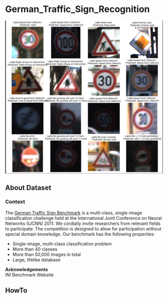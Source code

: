 # German_Traffic_Sign_Recognition
![image.png](https://github.com/vivekpatel99/German_Traffic_Sign_Recognition/blob/master/results/result.png)
## About Dataset  
### Context 
The [German Traffic Sign Benchmark](https://www.kaggle.com/datasets/meowmeowmeowmeowmeow/gtsrb-german-traffic-sign?datasetId=82373)
 is a multi-class, single-image classification challenge held at the International Joint Conference on Neural Networks (IJCNN) 2011. We cordially invite researchers from relevant fields to participate: The competition is designed to allow for participation without special domain knowledge. Our benchmark has the following properties:

* Single-image, multi-class classification problem
* More than 40 classes
* More than 50,000 images in total
* Large, lifelike database
  
**Acknowledgements** \
INI Benchmark Website

## HowTo